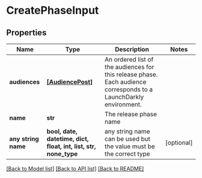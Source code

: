# CreatePhaseInput


## Properties
Name | Type | Description | Notes
------------ | ------------- | ------------- | -------------
**audiences** | [**[AudiencePost]**](AudiencePost.md) | An ordered list of the audiences for this release phase. Each audience corresponds to a LaunchDarkly environment. | 
**name** | **str** | The release phase name | 
**any string name** | **bool, date, datetime, dict, float, int, list, str, none_type** | any string name can be used but the value must be the correct type | [optional]

[[Back to Model list]](../README.md#documentation-for-models) [[Back to API list]](../README.md#documentation-for-api-endpoints) [[Back to README]](../README.md)



